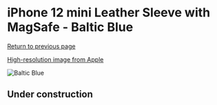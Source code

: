 # iPhone 12 mini Leather Sleeve with MagSafe - Baltic Blue

[Return to previous page](/iphone_12)

[High-resolution image from Apple](https://store.storeimages.cdn-apple.com/8756/as-images.apple.com/is/MHYH3?wid=4500&hei=4500&fmt=png)

<div style="width: 500px"><img src="/everyphone/MHYH3.png" alt="Baltic Blue"></div>

## Under construction
